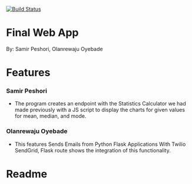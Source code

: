 [![Build Status](https://travis-ci.com/speshori/Stats_Calculator_App_IS601.svg?branch=main)](https://travis-ci.com/speshori/Stats_Calculator_App_IS601)

# Final Web App 
By: Samir Peshori, Olanrewaju Oyebade

# Features

### Samir Peshori
* The program creates an endpoint with the Statistics Calculator we had made previously with a JS script to display the charts for given values for mean, median, and mode.

### Olanrewaju Oyebade
* This features Sends Emails from Python Flask Applications With Twilio SendGrid,  Flask route shows the integration of this functionality. 

# Readme

